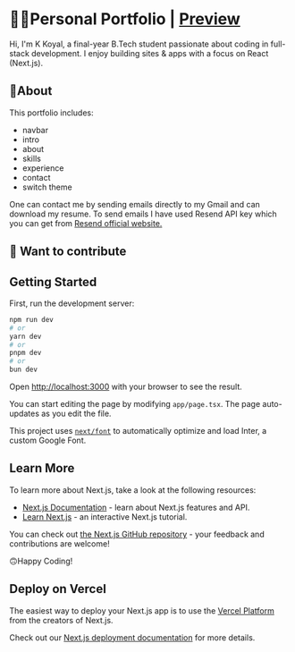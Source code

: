 # 🙍‍♀️Personal Portfolio | <a href="https://portfolio-nu-six-93.vercel.app/">Preview</a>

Hi, I'm K Koyal, a final-year B.Tech student passionate about coding in full-stack development. I enjoy building sites & apps with a focus on React (Next.js).

## 💪About

This portfolio includes:
- navbar
- intro
- about
- skills
- experience
- contact
- switch theme

One can contact me by sending emails directly to my Gmail and can download my resume. To send emails I have used Resend API key which you can get from <a href="https://resend.com/">Resend official website.</a>

## 🤝 Want to contribute

## Getting Started

First, run the development server:

```bash
npm run dev
# or
yarn dev
# or
pnpm dev
# or
bun dev
```

Open [http://localhost:3000](http://localhost:3000) with your browser to see the result.

You can start editing the page by modifying `app/page.tsx`. The page auto-updates as you edit the file.

This project uses [`next/font`](https://nextjs.org/docs/basic-features/font-optimization) to automatically optimize and load Inter, a custom Google Font.

## Learn More

To learn more about Next.js, take a look at the following resources:

- [Next.js Documentation](https://nextjs.org/docs) - learn about Next.js features and API.
- [Learn Next.js](https://nextjs.org/learn) - an interactive Next.js tutorial.

You can check out [the Next.js GitHub repository](https://github.com/vercel/next.js/) - your feedback and contributions are welcome!

🙃Happy Coding!

## Deploy on Vercel

The easiest way to deploy your Next.js app is to use the [Vercel Platform](https://vercel.com/new?utm_medium=default-template&filter=next.js&utm_source=create-next-app&utm_campaign=create-next-app-readme) from the creators of Next.js.

Check out our [Next.js deployment documentation](https://nextjs.org/docs/deployment) for more details.
